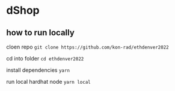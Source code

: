 # dShop



## how to run locally

cloen repo
```git clone https://github.com/kon-rad/ethdenver2022```

cd into folder
```cd ethdenver2022```

install dependencies
```yarn```

run local hardhat node
```yarn local```

